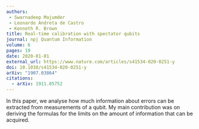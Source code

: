 ```yaml
---
authors:
 - Swarnadeep Majumder
 - Leonardo Andreta de Castro
 - Kenneth R. Brown
title: Real-time calibration with spectator qubits
journal: npj Quantum Information
volume: 6
pages: 19
date: 2020-01-01
external_url: https://www.nature.com/articles/s41534-020-0251-y
doi: 10.1038/s41534-020-0251-y
arXiv: "1907.03864"
citations:
  - arXiv: 1911.05752
---
```

In this paper, we analyse how much information about errors can be extracted
from measurements of a qubit. My main contribution was on deriving the
formulas for the limits on the amount of information that can be acquired.
